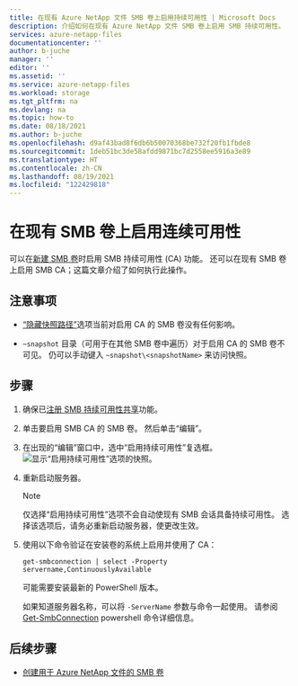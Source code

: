 ```yaml
---
title: 在现有 Azure NetApp 文件 SMB 卷上启用持续可用性 | Microsoft Docs
description: 介绍如何在现有 Azure NetApp 文件 SMB 卷上启用 SMB 持续可用性。
services: azure-netapp-files
documentationcenter: ''
author: b-juche
manager: ''
editor: ''
ms.assetid: ''
ms.service: azure-netapp-files
ms.workload: storage
ms.tgt_pltfrm: na
ms.devlang: na
ms.topic: how-to
ms.date: 08/18/2021
ms.author: b-juche
ms.openlocfilehash: d9af43bad8f6db6b50070368be732f20fb1fbde8
ms.sourcegitcommit: 1deb51bc3de58afdd9871bc7d2558ee5916a3e89
ms.translationtype: HT
ms.contentlocale: zh-CN
ms.lasthandoff: 08/19/2021
ms.locfileid: "122429818"
---
```

# <a name="enable-continuous-availability-on-existing-smb-volumes"></a>在现有 SMB 卷上启用连续可用性

可以在[新建 SMB 卷](azure-netapp-files-create-volumes-smb.md#continuous-availability)时启用 SMB 持续可用性 (CA) 功能。 还可以在现有 SMB 卷上启用 SMB CA；这篇文章介绍了如何执行此操作。

## <a name="considerations"></a>注意事项

* [“隐藏快照路径”](azure-netapp-files-manage-snapshots.md#edit-the-hide-snapshot-path-option)选项当前对启用 CA 的 SMB 卷没有任何影响。  

* `~snapshot` 目录（可用于在其他 SMB 卷中遍历）对于启用 CA 的 SMB 卷不可见。 仍可以手动键入 `~snapshot\<snapshotName>` 来访问快照。

## <a name="steps"></a>步骤

1. 确保已[注册 SMB 持续可用性共享](https://aka.ms/anfsmbcasharespreviewsignup)功能。  
2. 单击要启用 SMB CA 的 SMB 卷。 然后单击“编辑”。  
3. 在出现的“编辑”窗口中，选中“启用持续可用性”复选框。   
    ![显示“启用持续可用性”选项的快照。](../media/azure-netapp-files/enable-continuous-availability.png)

4. 重新启动服务器。   

    > [!NOTE]
    > 仅选择“启用持续可用性”选项不会自动使现有 SMB 会话具备持续可用性。 选择该选项后，请务必重新启动服务器，使更改生效。  

5. 使用以下命令验证在安装卷的系统上启用并使用了 CA：

    ```powershell-interactive
    get-smbconnection | select -Property servername,ContinuouslyAvailable
    ```
 
    可能需要安装最新的 PowerShell 版本。 

    如果知道服务器名称，可以将 `-ServerName` 参数与命令一起使用。 请参阅 [Get-SmbConnection](/powershell/module/smbshare/get-smbconnection?view=windowsserver2019-ps&preserve-view=true) powershell 命令详细信息。

## <a name="next-steps"></a>后续步骤  

* [创建用于 Azure NetApp 文件的 SMB 卷](azure-netapp-files-create-volumes-smb.md)